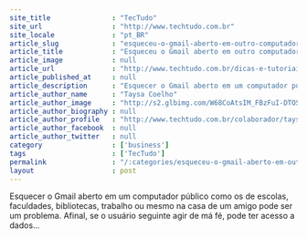 ```yaml
---
site_title               : "TecTudo"
site_url                 : "http://www.techtudo.com.br"
site_locale              : "pt_BR"
article_slug             : "esqueceu-o-gmail-aberto-em-outro-computador-saiba-fazer-log-out-remoto"
article_title            : "Esqueceu o Gmail aberto em outro computador? Saiba fazer log out remoto"
article_image            : null
article_url              : "http://www.techtudo.com.br/dicas-e-tutoriais/noticia/2014/04/esqueceu-o-gmail-aberto-em-outro-computador-saiba-fazer-log-out-remoto.html"
article_published_at     : null
article_description      : "Esquecer o Gmail aberto em um computador público como os de escolas, faculdades, bibliotecas, trabalho ou mesmo na casa de um amigo pode ser um problema. Afinal, se o usuário seguinte agir de má fé, pode ter acesso a dados..."
article_author_name      : "Taysa Coelho"
article_author_image     : "http://s2.glbimg.com/W68CoAtsIM_FBzFuI-DTOSdCl-o=/30x30/s2.glbimg.com/Vevf4ZMjZlhKGpW4SHlg8Jf7Ogc=/0x0:775x775/140x140/s.glbimg.com/po/tt2/f/original/2014/07/09/taysa_2.jpg"
article_author_biography : null
article_author_profile   : "http://www.techtudo.com.br/colaborador/taysa-coelho.html"
article_author_facebook  : null
article_author_twitter   : null
category                 : ['business']
tags                     : ['TecTudo']
permalink                : "/:categories/esqueceu-o-gmail-aberto-em-outro-computador-saiba-fazer-log-out-remoto/"
layout                   : post
---
```


Esquecer o Gmail aberto em um computador público como os de escolas, faculdades, bibliotecas, trabalho ou mesmo na casa de um amigo pode ser um problema. Afinal, se o usuário seguinte agir de má fé, pode ter acesso a dados...
